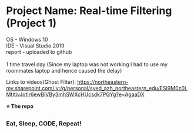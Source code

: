 # Project Name: Real-time Filtering (Project 1)


OS - Windows 10<br>
IDE - Visual Studio 2019<br>
report - uploaded to github <br>
<br>
1 time travel day (Since my laptop was not working I had to use my roommates laptop and hence caused the delay)

Links to videos(Ghost Filter): https://northeastern-my.sharepoint.com/:v:/g/personal/syed_azh_northeastern_edu/ESI9M0z0LMtItivJqtlr6ewBiVBy3mhSWXcHUcsdk7PGYg?e=AgaaDX



**⭐ The repo**



### Eat, Sleep, CODE, Repeat!
